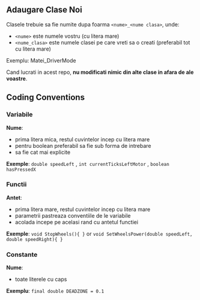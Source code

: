 ## Adaugare Clase Noi

Clasele trebuie sa fie numite dupa foarma `<nume>_<nume clasa>`, unde:

* `<nume>` este numele vostru (cu litera mare)
* `<nume_clasa>` este numele clasei pe care vreti sa o creati (preferabil tot cu litera mare)
	
Exemplu: Matei_DriverMode

Cand lucrati in acest repo, **nu modificati nimic din alte clase in afara de ale voastre**.

## Coding Conventions

### Variabile

**Nume**: 
- prima litera mica, restul cuvintelor incep cu litera mare
- pentru boolean preferabil sa fie sub forma de intrebare
- sa fie cat mai explicite

**Exemple**: `double speedLeft` , `int currentTicksLeftMotor` , `boolean hasPressedX`

### Functii

**Antet**:
- prima litera mare, restul cuvintelor incep cu litera mare
- parametrii pastreaza conventiile de le variabile
- acolada incepe pe acelasi rand cu antetul functiei

**Exemple**:
	```
	void StopWheels(){
	}
	```
	or
	```
	void SetWheelsPower(double speedLeft, double speedRight){
	}
	```
	
### Constante

**Nume**:
- toate literele cu caps

**Exemplu**: `final double DEADZONE = 0.1`

	
